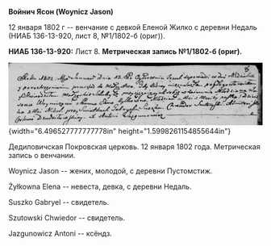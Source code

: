 **Войнич Ясон (Woynicz Jason)**

12 января 1802 г -- венчание с девкой Еленой Жилко с деревни Недаль
(НИАБ 136-13-920, лист 8, №1/1802-б (ориг)).

**НИАБ 136-13-920:** Лист 8. **Метрическая запись №1/1802-б (ориг).**

![](./media/05e4f4f49d3816f61c3218dcc1800c4bdcc0e875.png){width="6.496527777777778in"
height="1.5998261154855644in"}

Дедиловичская Покровская церковь. 12 января 1802 года. Метрическая
запись о венчании.

Woynicz Jason -- жених, молодой, с деревни Пустомстиж.

Żyłkowna Elena -- невеста, девка, с деревни Недаль.

Suszko Gabryel -- свидетель.

Szutowski Chwiedor -- свидетель.

Jazgunowicz Antoni -- ксёндз.
